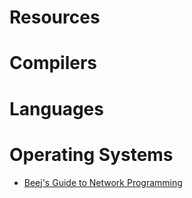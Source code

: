 # Resources

# Compilers
# Languages 
# Operating Systems
 * [Beej's Guide to Network Programming](https://beej.us/guide/bgnet/)
